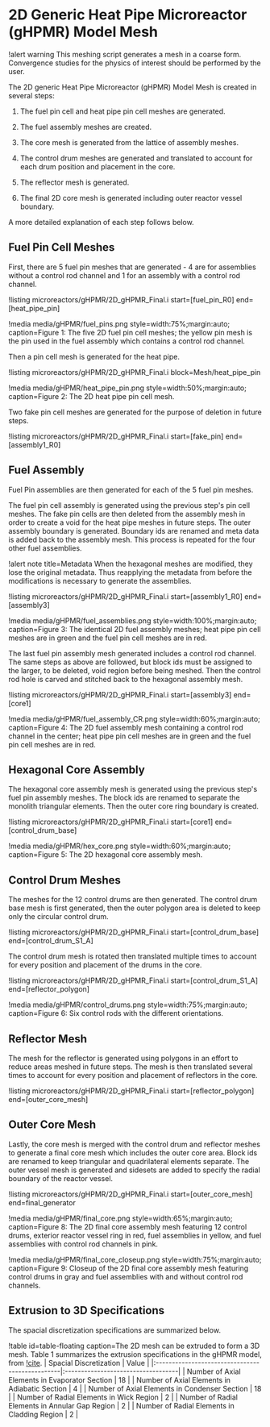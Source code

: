# 2D Generic Heat Pipe Microreactor (gHPMR) Model Mesh

!alert warning
This meshing script generates a mesh in a coarse form. Convergence studies for the physics of interest should be performed by the user.

The 2D generic Heat Pipe Microreactor (gHPMR) Model Mesh is created in several steps:

1. The fuel pin cell and heat pipe pin cell meshes are generated.

2. The fuel assembly meshes are created.

3. The core mesh is generated from the lattice of assembly meshes.

4. The control drum meshes are generated and translated to account for each drum position and placement in the core.

5. The reflector mesh is generated.

6. The final 2D core mesh is generated including outer reactor vessel boundary.

A more detailed explanation of each step follows below.

## Fuel Pin Cell Meshes

First, there are 5 fuel pin meshes that are generated - 4 are for assemblies without a control rod channel and 1 for an assembly with a control rod channel.

!listing microreactors/gHPMR/2D_gHPMR_Final.i start=[fuel_pin_R0] end=[heat_pipe_pin]

!media media/gHPMR/fuel_pins.png
    style=width:75%;margin:auto;
    caption=Figure 1: The five 2D fuel pin cell meshes; the yellow pin mesh is the pin used in the fuel assembly which contains a control rod channel.

Then a pin cell mesh is generated for the heat pipe.

!listing microreactors/gHPMR/2D_gHPMR_Final.i block=Mesh/heat_pipe_pin

!media media/gHPMR/heat_pipe_pin.png
    style=width:50%;margin:auto;
    caption=Figure 2: The 2D heat pipe pin cell mesh.

Two fake pin cell meshes are generated for the purpose of deletion in future steps.

!listing microreactors/gHPMR/2D_gHPMR_Final.i start=[fake_pin] end=[assembly1_R0]

## Fuel Assembly

Fuel Pin assemblies are then generated for each of the 5 fuel pin meshes.

The fuel pin cell assembly is generated using the previous step's pin cell meshes. The fake pin cells are then deleted from the assembly mesh in order to create a void for the heat pipe meshes in future steps. The outer assembly boundary is generated. Boundary ids are renamed and meta data is added back to the assembly mesh. This process is repeated for the four other fuel assemblies.

!alert note title=Metadata
When the hexagonal meshes are modified, they lose the original metadata. Thus reapplying the metadata from before the modifications is necessary to generate the assemblies.

!listing microreactors/gHPMR/2D_gHPMR_Final.i start=[assembly1_R0] end=[assembly3]

!media media/gHPMR/fuel_assemblies.png
    style=width:100%;margin:auto;
    caption=Figure 3: The identical 2D fuel assembly meshes; heat pipe pin cell meshes are in green and the fuel pin cell meshes are in red.

The last fuel pin assembly mesh generated includes a control rod channel. The same steps as above are followed, but block ids must be assigned to the larger, to be deleted, void region before being meshed. Then the control rod hole is carved and stitched back to the hexagonal assembly mesh.

!listing microreactors/gHPMR/2D_gHPMR_Final.i start=[assembly3] end=[core1]

!media media/gHPMR/fuel_assembly_CR.png
    style=width:60%;margin:auto;
    caption=Figure 4: The 2D fuel assembly mesh containing a control rod channel in the center; heat pipe pin cell meshes are in green and the fuel pin cell meshes are in red.

## Hexagonal Core Assembly

The hexagonal core assembly mesh is generated using the previous step's fuel pin assembly meshes. The block ids are renamed to separate the monolith triangular elements. Then the outer core ring boundary is created.

!listing microreactors/gHPMR/2D_gHPMR_Final.i start=[core1] end=[control_drum_base]

!media media/gHPMR/hex_core.png
    style=width:60%;margin:auto;
    caption=Figure 5: The 2D hexagonal core assembly mesh.

## Control Drum Meshes

The meshes for the 12 control drums are then generated. The control drum base mesh is first generated, then the outer polygon area is deleted to keep only the circular control drum.

!listing microreactors/gHPMR/2D_gHPMR_Final.i start=[control_drum_base] end=[control_drum_S1_A]

The control drum mesh is rotated then translated multiple times to account for every position and placement of the drums in the core.

!listing microreactors/gHPMR/2D_gHPMR_Final.i start=[control_drum_S1_A] end=[reflector_polygon]

!media media/gHPMR/control_drums.png
    style=width:75%;margin:auto;
    caption=Figure 6: Six control rods with the different orientations.

## Reflector Mesh

The mesh for the reflector is generated using polygons in an effort to reduce areas meshed in future steps. The mesh is then translated several times to account for every position and placement of reflectors in the core.

!listing microreactors/gHPMR/2D_gHPMR_Final.i start=[reflector_polygon] end=[outer_core_mesh]

<!-- !media media/gHPMR/reflector_mesh.png
    style=width:55%;margin:auto;
    caption=Figure 7: The 2D reflector mesh. -->

## Outer Core Mesh

Lastly, the core mesh is merged with the control drum and reflector meshes to generate a final core mesh which includes the outer core area. Block ids are renamed to keep triangular and quadrilateral elements separate. The outer vessel mesh is generated and sidesets are added to specify the radial boundary of the reactor vessel.

!listing microreactors/gHPMR/2D_gHPMR_Final.i start=[outer_core_mesh] end=final_generator

!media media/gHPMR/final_core.png
    style=width:65%;margin:auto;
    caption=Figure 8: The 2D final core assembly mesh featuring 12 control drums, exterior reactor vessel ring in red, fuel assemblies in yellow, and fuel assemblies with control rod channels in pink.

!media media/gHPMR/final_core_closeup.png
    style=width:75%;margin:auto;
    caption=Figure 9: Closeup of the 2D final core assembly mesh featuring control drums in gray and fuel assemblies with and without control rod channels.


## Extrusion to 3D Specifications

The spacial discretization specifications are summarized below.

!table id=table-floating caption=The 2D mesh can be extruded to form a 3D mesh. Table 1 summarizes the extrusion specifications in the gHPMR model, from [!cite](gHPMR_main).
| Spacial Discretization                          | Value                              |
|:------------------------------------------------|:-----------------------------------|
| Number of Axial Elements in Evaporator Section  | 18                                 |
| Number of Axial Elements in Adiabatic Section   | 4                                  |
| Number of Axial Elements in Condenser Section   | 18                                 |
| Number of Radial Elements in Wick Region        | 2                                  |
| Number of Radial Elements in Annular Gap Region | 2                                  |
| Number of Radial Elements in Cladding Region    | 2                                  |
